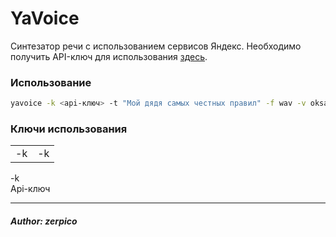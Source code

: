 # YaVoice

Синтезатор речи с использованием сервисов Яндекс. Необходимо получить API-ключ для использования [здесь](https://developer.tech.yandex.ru/).


### Использование

```sh
yavoice -k <api-ключ> -t "Мой дядя самых честных правил" -f wav -v oksana -p
```

### Ключи использования


<table border="0">
<tr>
<td style="border='0'">-k</td><td>-k</td>
</tr>
</table>
-k<br />   Api-ключ

    
____



##### Author: zerpico
